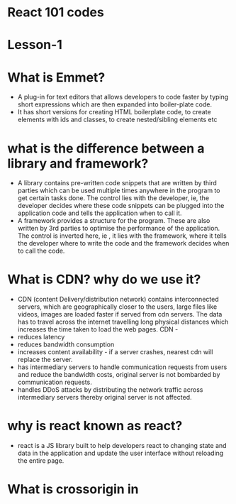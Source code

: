 # React 101 codes

# Lesson-1

# What is Emmet?
- A plug-in for text editors that allows developers to code faster by typing short expressions which are then expanded into boiler-plate code.
- It has short versions for creating HTML boilerplate code, to create elements with ids and classes, to create nested/sibling elements etc

# what is the difference between a library and framework?
- A library contains pre-written code snippets that are written by third parties  which can be used multiple times anywhere in the program to get certain tasks done. The control lies with the developer, ie, the developer decides where these code snippets can be plugged into the application code and tells the application when to call it.
- A framework provides a structure for the program. These are also written by 3rd parties to optimise the performance of the application. The control is inverted here, ie , it lies with the framework, where it tells the developer where to write the code and the framework decides when to call the code.

# What is CDN? why do we use it?
-  CDN (content Delivery/distribution network) contains interconnected servers, which are geographically closer to the users, large files like videos, images are loaded faster if served from cdn servers. The data has to travel across the internet travelling long physical distances which increases the time taken to load the web pages.
CDN - 
- reduces latency
- reduces bandwidth consumption
- increases content availability - if a server crashes, nearest cdn will replace the server.
- has intermediary servers to handle communication requests from users and reduce the bandwidth costs, original server is not bombarded by communication requests.
- handles DDoS attacks by distributing the network traffic across intermediary servers thereby original server is not affected.

# why is react known as react? 

- react is a JS library built to help developers react to changing state and data in the application and update the user interface without reloading the entire page.

# What is crossorigin in <script> tag?
- crossorigin attribute is used to define how resources from servers in other origins are accessed. Here the origin refers to domain, port, sub-domain, security protocol(https/http) etc
- If the attribute is set to anonymous, then the web app making the request need not provide user credentials
- If the attribute is set to use-credentials, the the web app making the request should send credentials, cookies, certificates etc for validation.
- crossorigin attribute is a part of CORS tool (header based mechanism) which handles the requests made to servers in other origins while preventing cross-origin site attacks.
- for security reasons, browsers do not allow resource sharing between different origins. fetch() and XMLHttpRequest() follow same-origin resource sharing policy. To access resources from other origins, CORS is needed.
- The browsers make a pre-flight request to the server hosting the cross-origin resource to check if the server allows the actual request. The browser sends headers that indicate HTTP method and headers that will be used in the actual request.

# What is the difference between React and ReactDOM (React.createElement and ReactDOM.createRoot) in the code?
- React here refers to the core react library, which has tools and methods by which component based user interfaces are built. These elements are created as objects, which are then rendered as HTML elements in the ReactDOM.
- ReactDOM is the mediator between the actual browser DOM and react's virtual DOM. It renders the components created using core react library in the DOM and perform DOM manipulation.
- The files are available separately because the react components built using core react library can be rendered in different interfaces such as web (ReactDOM), mobile(ReactNative),Virtual Reality (ReactVR) etc. Core react is not platform dependent, this is what makes it so versatile.

# What is the difference between react.development.js and react.production.js files via CDN? 
react.development.js
- core react file (which is developed in pure JS) for developers to use in dev mode
- code is readable, larger in size

react.production.js 
- This is the core react file for production mode
- code is compressed and minified, size is reduced to enhance performance in end-uder devices.

# what is async and defer?
async in functions
- it is a keyword used before function definition.
- async functions will always return a promise.

const p = new promise((resolve,reject)=>{
  resolve('promise resolved')
})

 async function getData(){
  return p
 }
  const data = getData() //this data now contains promise that is explcitly returned
  data.then((response)=>console.log(response))

- if any other value is returned by the function instead of a promise, the value is wrapped inside a promise and then returned.

eg: async function getData(){
  return "async data"
}
const data = getData() // data now contains a promise
data.then((response)=>console.log(response))

async and defer in <script> tag 
- when a web page is loaded, html is parsed and scripts are fetched and executed line by line.
- async and defer are boolean attributes that are used in script tag to load the scripts efficiently.
 
 loading a script without async or defer
 - html get parsed until the script tag occurs in the html content. html parsing is halted, scripts are fetched and at the same time executed line by line. After the scripts are completely executed, only then the html parsing is resumed.

 loading script with async attribute 
 - html code is parsed and paralelly the scripts are fetched. Once all scripts are fetched, parsing is resumed and the scripts are executed completely. Only after this the html code parsing is resumed.
 - async does not maintain the order of execution of the scripts. If there are scripts which do not interact with the DOM like scripts that load images or videos can benefit from async.

 loading scripts with defer attribute 
 - html gets parsed and parallelly the scripts are fetched, these scripts are not executed until the entire html code gets parsed (loaded) completely. After the parsing is complete the scripts are executed.
 - Maintains the order of execution of the scripts.
 - useful in situations where the scripts interact with the DOM like adding event listener etc and in situation where scripts are modular in nature.
 - defer is the best of both worlds 


# Parcel Bundler -
- creates a dev build
- creates a localserver
- automatically refreshes the page , HMR (Hot Module Replacement) or Hot Reloading
- uses a File Watching Algorithm written in C++
- builds after every save, and the build time is significantly reduced for each build
- caches binary files in order to build faster after every save (.parcel-cache)
- does image optimization,loading images are a costly operation in web development
- minifies files for production
- compresses files
- consistent hashing
- code splitting
- differential bundling - runs app on different versions of a browser, also in different browsers
- diagnostics - provides better error suggestions
- can also host app on https
- Tree shaking - remove unused code
- different builds for dev and production
